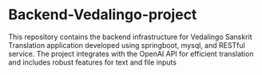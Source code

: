 # Backend-Vedalingo-project
This repository contains the backend infrastructure for Vedalingo Sanskrit Translation application developed using springboot, mysql, and RESTful service. The project integrates with the OpenAI API for efficient translation and includes robust features for text and file inputs 
